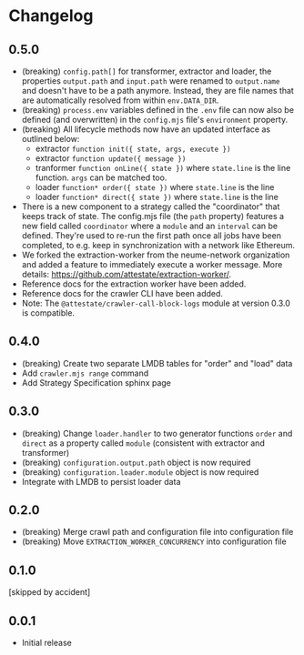 # Changelog

## 0.5.0

- (breaking) `config.path[]` for transformer, extractor and loader, the
  properties `output.path` and `input.path` were renamed to `output.name` and
  doesn't have to be a path anymore. Instead, they are file names that are
  automatically resolved from within `env.DATA_DIR`.
- (breaking) `process.env` variables defined in the `.env` file can now also be
  defined (and overwritten) in the `config.mjs` file's `environment` property.
- (breaking) All lifecycle methods now have an updated interface as outlined
  below:
  - extractor `function init({ state, args, execute })`
  - extractor `function update({ message })`
  - tranformer `function onLine({ state })` where `state.line` is the line
    function. `args` can be matched too.
  - loader `function* order({ state })` where `state.line` is the line
  - loader `function* direct({ state })` where `state.line` is the line
- There is a new component to a strategy called the "coordinator" that keeps
  track of state. The config.mjs file (the `path` property) features a new
  field called `coordinator` where a `module` and an `interval` can be defined.
  They're used to re-run the first path once all jobs have been completed, to
  e.g. keep in synchronization with a network like Ethereum.
- We forked the extraction-worker from the neume-network organization and added
  a feature to immediately execute a worker message. More details:
  https://github.com/attestate/extraction-worker/.
- Reference docs for the extraction worker have been added.
- Reference docs for the crawler CLI have been added.
- Note: The `@attestate/crawler-call-block-logs` module at version 0.3.0 is
  compatible.

## 0.4.0

- (breaking) Create two separate LMDB tables for "order" and "load" data
- Add `crawler.mjs range` command
- Add Strategy Specification sphinx page

## 0.3.0

- (breaking) Change `loader.handler` to two generator functions `order` and
  `direct` as a property called `module` (consistent with extractor and
  transformer)
- (breaking) `configuration.output.path` object is now required
- (breaking) `configuration.loader.module` object is now required
- Integrate with LMDB to persist loader data

## 0.2.0

- (breaking) Merge crawl path and configuration file into configuration file
- (breaking) Move `EXTRACTION_WORKER_CONCURRENCY` into configuration file

## 0.1.0

[skipped by accident]

## 0.0.1

- Initial release
